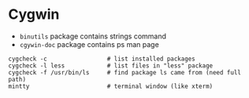 # Cygwin

- `binutils` package contains strings command
- `cgywin-doc` package contains ps man page

```
cygcheck -c                 # list installed packages
cygcheck -l less            # list files in "less" package
cygcheck -f /usr/bin/ls     # find package ls came from (need full path)
mintty                      # terminal window (like xterm)
```
